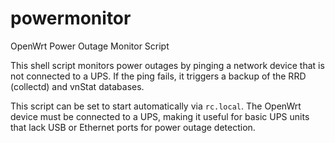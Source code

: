 # powermonitor
OpenWrt Power Outage Monitor Script

This shell script monitors power outages by pinging a network device that is not connected to a UPS. If the ping fails, it triggers a backup of the RRD (collectd) and vnStat databases.

This script can be set to start automatically via `rc.local`. The OpenWrt device must be connected to a UPS, making it useful for basic UPS units that lack USB or Ethernet ports for power outage detection.
